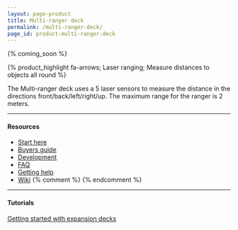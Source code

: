 ```yaml
---
layout: page-product
title: Multi-ranger deck
permalink: /multi-ranger-deck/
page_id: product-multi-ranger-deck
---
```


{% coming_soon %}

{% product_highlight
fa-arrows;
Laser ranging;
Measure distances to objects all round
%}

The Multi-ranger deck uses a 5 laser sensors to measure the distance in the
directions front/back/left/right/up. The maximum range for the ranger is 2 meters.

---

#### Resources

- [Start here](/start/)
- [Buyers guide](/crazyflie-2-0-buyers-guide/)
- [Development](/development-overview/)
- [FAQ](/frequently-asked-questions-Crazyflie-2.0/)
- [Getting help](/getting-help/)
- [Wiki](https://wiki.bitcraze.io/projects:crazyflie2:expansionboards:multi-ranger)
{% comment %}
{% endcomment %}
---

#### Tutorials

[Getting started with expansion decks](/getting-started-with-expansion-decks/)

